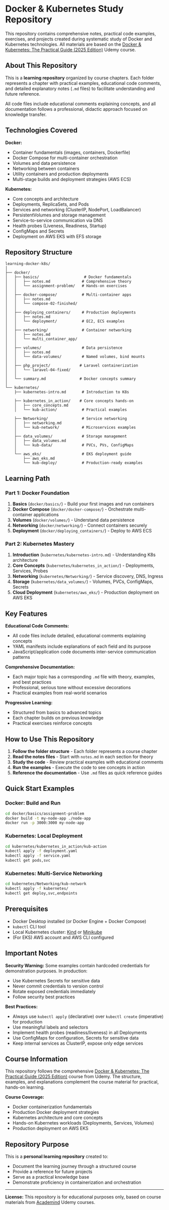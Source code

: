 # Docker & Kubernetes Study Repository

This repository contains comprehensive notes, practical code examples, exercises, and projects created during systematic study of Docker and Kubernetes technologies. All materials are based on the [Docker & Kubernetes: The Practical Guide (2025 Edition)](https://www.udemy.com/course/docker-kubernetes-the-practical-guide/) Udemy course.

## About This Repository

This is a **learning repository** organized by course chapters. Each folder represents a chapter with practical examples, educational code comments, and detailed explanatory notes (`.md` files) to facilitate understanding and future reference.

All code files include educational comments explaining concepts, and all documentation follows a professional, didactic approach focused on knowledge transfer.

## Technologies Covered

**Docker:**
- Container fundamentals (images, containers, Dockerfile)
- Docker Compose for multi-container orchestration
- Volumes and data persistence
- Networking between containers
- Utility containers and production deployments
- Multi-stage builds and deployment strategies (AWS ECS)

**Kubernetes:**
- Core concepts and architecture
- Deployments, ReplicaSets, and Pods
- Services and networking (ClusterIP, NodePort, LoadBalancer)
- PersistentVolumes and storage management
- Service-to-service communication via DNS
- Health probes (Liveness, Readiness, Startup)
- ConfigMaps and Secrets
- Deployment on AWS EKS with EFS storage

## Repository Structure

```
learning-docker-k8s/
│
├── docker/
│   ├── basics/                    # Docker fundamentals
│   │   ├── notes.md              # Comprehensive theory
│   │   └── assignment-problem/   # Hands-on exercises
│   │
│   ├── docker-compose/           # Multi-container apps
│   │   ├── notes.md
│   │   └── compose-02-finished/
│   │
│   ├── deploying_containers/     # Production deployments
│   │   ├── notes.md
│   │   └── deployment/           # EC2, ECS examples
│   │
│   ├── networking/               # Container networking
│   │   ├── notes.md
│   │   └── multi_container_app/
│   │
│   ├── volumes/                  # Data persistence
│   │   ├── notes.md
│   │   └── data-volumes/         # Named volumes, bind mounts
│   │
│   ├── php_project/             # Laravel containerization
│   │   └── laravel-04-fixed/
│   │
│   └── summary.md               # Docker concepts summary
│
└── kubernetes/
    ├── kubernetes-intro.md       # Introduction to K8s
    
    ├── kubernetes_in_action/    # Core concepts hands-on
    │   ├── core_concepts.md
    │   └── kub-action/           # Practical examples
    
    ├── Networking/               # Service networking
    │   ├── networking.md
    │   └── kub-network/          # Microservices examples
    │
    ├── data_volumes/             # Storage management
    │   ├── data_volumes.md
    │   └── kub-data/             # PVCs, PVs, ConfigMaps
    │
    └── aws_eks/                  # EKS deployment guide
        ├── aws_eks.md
        └── kub-deploy/           # Production-ready examples
```

## Learning Path

### Part 1: Docker Foundation

1. **Basics** (`docker/basics/`) - Build your first images and run containers
2. **Docker Compose** (`docker/docker-compose/`) - Orchestrate multi-container applications
3. **Volumes** (`docker/volumes/`) - Understand data persistence
4. **Networking** (`docker/networking/`) - Connect containers securely
5. **Deployment** (`docker/deploying_containers/`) - Deploy to AWS ECS

### Part 2: Kubernetes Mastery

1. **Introduction** (`kubernetes/kubernetes-intro.md`) - Understanding K8s architecture
2. **Core Concepts** (`kubernetes/kubernetes_in_action/`) - Deployments, Services, Probes
3. **Networking** (`kubernetes/Networking/`) - Service discovery, DNS, Ingress
4. **Storage** (`kubernetes/data_volumes/`) - Volumes, PVCs, ConfigMaps, Secrets
5. **Cloud Deployment** (`kubernetes/aws_eks/`) - Production deployment on AWS EKS

## Key Features

**Educational Code Comments:**
- All code files include detailed, educational comments explaining concepts
- YAML manifests include explanations of each field and its purpose
- JavaScript/application code documents inter-service communication patterns

**Comprehensive Documentation:**
- Each major topic has a corresponding `.md` file with theory, examples, and best practices
- Professional, serious tone without excessive decorations
- Practical examples from real-world scenarios

**Progressive Learning:**
- Structured from basics to advanced topics
- Each chapter builds on previous knowledge
- Practical exercises reinforce concepts

## How to Use This Repository

1. **Follow the folder structure** - Each folder represents a course chapter
2. **Read the notes files** - Start with `notes.md` in each section for theory
3. **Study the code** - Review practical examples with educational comments
4. **Run the examples** - Execute the code to see concepts in action
5. **Reference the documentation** - Use `.md` files as quick reference guides

## Quick Start Examples

### Docker: Build and Run

```bash
cd docker/basics/assignment-problem
docker build -t my-node-app ./node-app
docker run -p 3000:3000 my-node-app
```

### Kubernetes: Local Deployment

```bash
cd kubernetes/kubernetes_in_action/kub-action
kubectl apply -f deployment.yaml
kubectl apply -f service.yaml
kubectl get pods,svc
```

### Kubernetes: Multi-Service Networking

```bash
cd kubernetes/Networking/kub-network
kubectl apply -f kubernetes/
kubectl get deploy,svc,endpoints
```

## Prerequisites

- Docker Desktop installed (or Docker Engine + Docker Compose)
- `kubectl` CLI tool
- Local Kubernetes cluster: [Kind](https://kind.sigs.k8s.io/) or [Minikube](https://minikube.sigs.k8s.io/)
- (For EKS) AWS account and AWS CLI configured

## Important Notes

**Security Warning:**
Some examples contain hardcoded credentials for demonstration purposes. In production:
- Use Kubernetes Secrets for sensitive data
- Never commit credentials to version control
- Rotate exposed credentials immediately
- Follow security best practices

**Best Practices:**
- Always use `kubectl apply` (declarative) over `kubectl create` (imperative) for production
- Use meaningful labels and selectors
- Implement health probes (readiness/liveness) in all Deployments
- Use ConfigMaps for configuration, Secrets for sensitive data
- Keep internal services as ClusterIP, expose only edge services

## Course Information

This repository follows the comprehensive [Docker & Kubernetes: The Practical Guide (2025 Edition)](https://www.udemy.com/course/docker-kubernetes-the-practical-guide/) course from Udemy. The structure, examples, and explanations complement the course material for practical, hands-on learning.

**Course Coverage:**
- Docker containerization fundamentals
- Production Docker deployment strategies
- Kubernetes architecture and core concepts
- Hands-on Kubernetes workloads (Deployments, Services, Volumes)
- Production deployment on AWS EKS

## Repository Purpose

This is a **personal learning repository** created to:
- Document the learning journey through a structured course
- Provide a reference for future projects
- Serve as a practical knowledge base
- Demonstrate proficiency in containerization and orchestration

---

**License:** This repository is for educational purposes only, based on course materials from [Academind](https://academind.com/) Udemy courses.